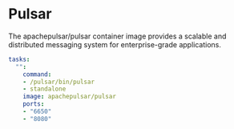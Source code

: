 # Pulsar

The apachepulsar/pulsar container image provides a scalable and distributed messaging system for enterprise-grade applications.

```yaml
tasks:
  "":
    command:
    - /pulsar/bin/pulsar
    - standalone
    image: apachepulsar/pulsar
    ports:
    - "6650"
    - "8080"
```

